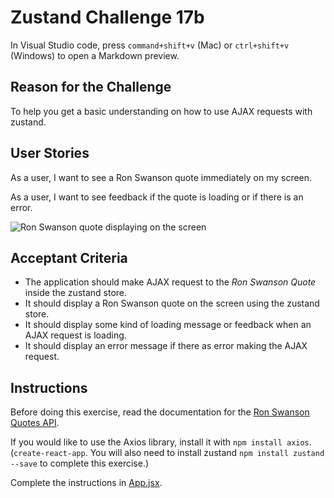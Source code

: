 # Zustand Challenge 17b

In Visual Studio code, press `command+shift+v` (Mac) or `ctrl+shift+v` (Windows) to open a Markdown preview.

## Reason for the Challenge

To help you get a basic understanding on how to use AJAX requests with zustand.

## User Stories

As a user, I want to see a Ron Swanson quote immediately on my screen.

As a user, I want to see feedback if the quote is loading or if there is an error.

![Ron Swanson quote displaying on the screen](ron-swanson.jpg)

## Acceptant Criteria

- The application should make AJAX request to the _Ron Swanson Quote_ inside the zustand store.
- It should display a Ron Swanson quote on the screen using the zustand store.
- It should display some kind of loading message or feedback when an AJAX request is loading.
- It should display an error message if there as error making the AJAX request.

## Instructions

Before doing this exercise, read the documentation for the [Ron Swanson Quotes API](https://github.com/jamesseanwright/ron-swanson-quotes).

If you would like to use the Axios library, install it with `npm install axios`. (`create-react-app`. You will also need to install zustand `npm install zustand --save` to complete this exercise.)

Complete the instructions in [App.jsx](src/App.jsx).
